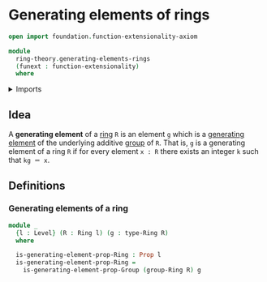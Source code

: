 # Generating elements of rings

```agda
open import foundation.function-extensionality-axiom

module
  ring-theory.generating-elements-rings
  (funext : function-extensionality)
  where
```

<details><summary>Imports</summary>

```agda
open import foundation.propositions funext
open import foundation.universe-levels

open import group-theory.generating-elements-groups funext

open import ring-theory.rings funext
```

</details>

## Idea

A **generating element** of a [ring](ring-theory.rings.md) `R` is an element `g`
which is a [generating element](group-theory.generating-elements-groups.md) of
the underlying additive [group](group-theory.groups.md) of `R`. That is, `g` is
a generating element of a ring `R` if for every element `x : R` there exists an
integer `k` such that `kg ＝ x`.

## Definitions

### Generating elements of a ring

```agda
module _
  {l : Level} (R : Ring l) (g : type-Ring R)
  where

  is-generating-element-prop-Ring : Prop l
  is-generating-element-prop-Ring =
    is-generating-element-prop-Group (group-Ring R) g
```
